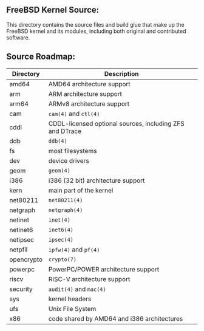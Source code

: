 FreeBSD Kernel Source:
----------------------

This directory contains the source files and build glue that make up the FreeBSD
kernel and its modules, including both original and contributed software.

Source Roadmap:
---------------
| Directory | Description |
| --------- | ----------- |
| amd64 | AMD64 architecture support |
| arm | ARM architecture support |
| arm64 | ARMv8 architecture support |
| cam | `cam(4)` and `ctl(4)` |
| cddl | CDDL-licensed optional sources, including ZFS and DTrace |
| ddb | `ddb(4)` |
| fs | most filesystems |
| dev | device drivers |
| geom | `geom(4)` |
| i386 | i386 (32 bit) architecture support |
| kern | main part of the kernel |
| net80211 | `net80211(4)` |
| netgraph | `netgraph(4)` |
| netinet | `inet(4)` |
| netinet6 | `inet6(4)` |
| netipsec | `ipsec(4)` |
| netpfil | `ipfw(4)` and `pf(4)` |
| opencrypto | `crypto(7)` |
| powerpc | PowerPC/POWER architecture support |
| riscv | RISC-V architecture support |
| security | `audit(4)` and `mac(4)` |
| sys | kernel headers |
| ufs | Unix File System |
| x86 | code shared by AMD64 and i386 architectures |
